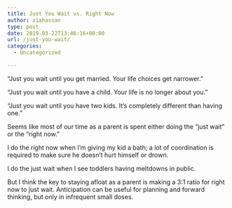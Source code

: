 ```yaml
---
title: Just You Wait vs. Right Now
author: ziahassan
type: post
date: 2019-03-22T13:46:16+00:00
url: /just-you-wait/
categories:
  - Uncategorized

---
```

“Just you wait until you get married. Your life choices get narrower.”

“Just you wait until you have a child. Your life is no longer about you.”

“Just you wait until you have two kids. It&#8217;s completely different than having one.”

Seems like most of our time as a parent is spent either doing the “just wait” or the “right now.”

I do the right now when I&#8217;m giving my kid a bath; a lot of coordination is required to make sure he doesn&#8217;t hurt himself or drown. 

I do the just wait when I see toddlers having meltdowns in public.

But I think the key to staying afloat as a parent is making a 3:1 ratio for right now to just wait. Anticipation can be useful for planning and forward thinking, but only in infrequent small doses.